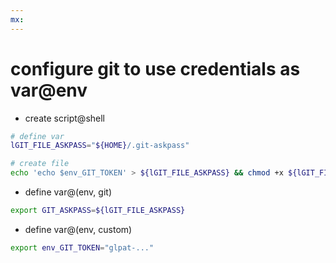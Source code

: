 ```yaml
---
mx:  
---
```


# configure git to use credentials as var@env

- create script@shell
```bash
# define var
lGIT_FILE_ASKPASS="${HOME}/.git-askpass"

# create file
echo 'echo $env_GIT_TOKEN' > ${lGIT_FILE_ASKPASS} && chmod +x ${lGIT_FILE_ASKPASS}
```

- define var@(env, git)
```bash
export GIT_ASKPASS=${lGIT_FILE_ASKPASS}
```

- define var@(env, custom)
```bash
export env_GIT_TOKEN="glpat-..."
```
